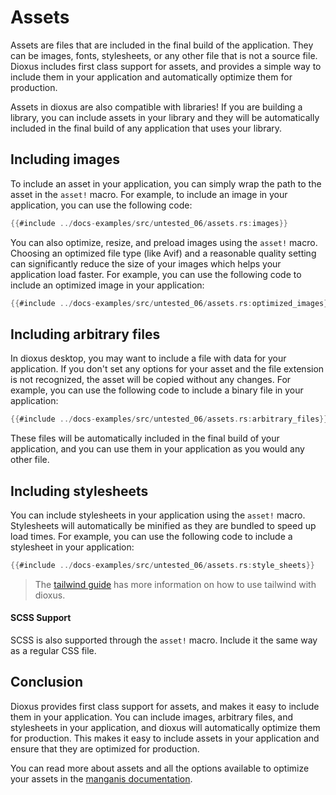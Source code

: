 # Assets

Assets are files that are included in the final build of the application. They can be images, fonts, stylesheets, or any other file that is not a source file. Dioxus includes first class support for assets, and provides a simple way to include them in your application and automatically optimize them for production.

Assets in dioxus are also compatible with libraries! If you are building a library, you can include assets in your library and they will be automatically included in the final build of any application that uses your library.

## Including images

To include an asset in your application, you can simply wrap the path to the asset in the `asset!` macro. For example, to include an image in your application, you can use the following code:

```rust
{{#include ../docs-examples/src/untested_06/assets.rs:images}}
```

You can also optimize, resize, and preload images using the `asset!` macro. Choosing an optimized file type (like Avif) and a reasonable quality setting can significantly reduce the size of your images which helps your application load faster. For example, you can use the following code to include an optimized image in your application:

```rust
{{#include ../docs-examples/src/untested_06/assets.rs:optimized_images}}
```

## Including arbitrary files

In dioxus desktop, you may want to include a file with data for your application. If you don't set any options for your asset and the file extension is not recognized, the asset will be copied without any changes. For example, you can use the following code to include a binary file in your application:

```rust
{{#include ../docs-examples/src/untested_06/assets.rs:arbitrary_files}}
```

These files will be automatically included in the final build of your application, and you can use them in your application as you would any other file.

## Including stylesheets

You can include stylesheets in your application using the `asset!` macro. Stylesheets will automatically be minified as they are bundled to speed up load times. For example, you can use the following code to include a stylesheet in your application:

```rust
{{#include ../docs-examples/src/untested_06/assets.rs:style_sheets}}
```

> The [tailwind guide](../cookbook/tailwind.md) has more information on how to use tailwind with dioxus.

#### SCSS Support
SCSS is also supported through the `asset!` macro. Include it the same way as a regular CSS file.

## Conclusion

Dioxus provides first class support for assets, and makes it easy to include them in your application. You can include images, arbitrary files, and stylesheets in your application, and dioxus will automatically optimize them for production. This makes it easy to include assets in your application and ensure that they are optimized for production.

You can read more about assets and all the options available to optimize your assets in the [manganis documentation](https://docs.rs/manganis/0.6.0/manganis).
